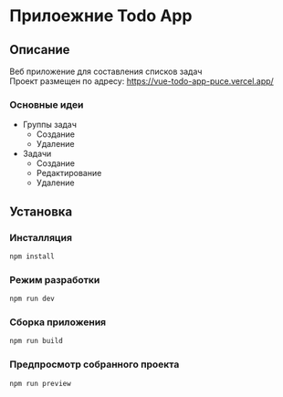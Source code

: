 # Прилоежние Todo App

## Описание

Веб приложение для составления списков задач\
Проект размещен по адресу: https://vue-todo-app-puce.vercel.app/

### Основные идеи

- Группы задач
  - Создание
  - Удаление
- Задачи
  - Создание
  - Редактирование
  - Удаление

## Установка

### Инсталляция

```sh
npm install
```

### Режим разработки

```sh
npm run dev
```

### Сборка приложения

```sh
npm run build
```

### Предпросмотр собранного проекта

```sh
npm run preview
```
